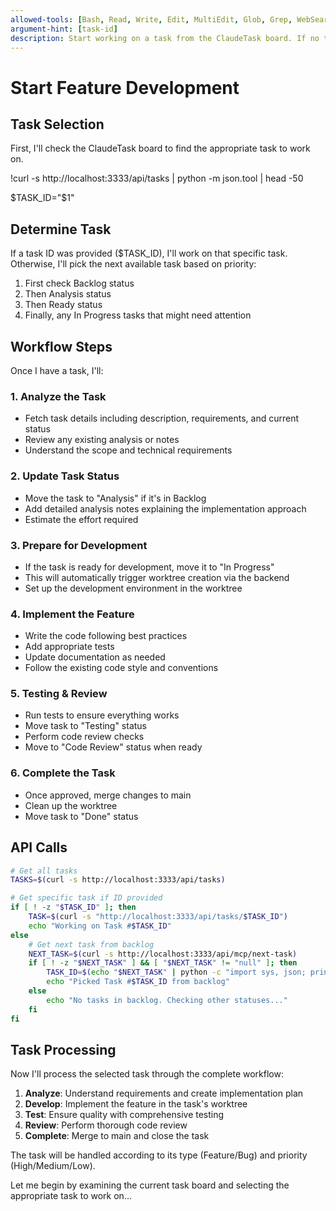 ```yaml
---
allowed-tools: [Bash, Read, Write, Edit, MultiEdit, Glob, Grep, WebSearch, WebFetch, Task]
argument-hint: [task-id]
description: Start working on a task from the ClaudeTask board. If no task ID is provided, picks the next available task from Backlog/Analysis/Ready status.
---
```


# Start Feature Development

## Task Selection

First, I'll check the ClaudeTask board to find the appropriate task to work on.

!curl -s http://localhost:3333/api/tasks | python -m json.tool | head -50

$TASK_ID="$1"

## Determine Task

If a task ID was provided ($TASK_ID), I'll work on that specific task. Otherwise, I'll pick the next available task based on priority:
1. First check Backlog status
2. Then Analysis status  
3. Then Ready status
4. Finally, any In Progress tasks that might need attention

## Workflow Steps

Once I have a task, I'll:

### 1. Analyze the Task
- Fetch task details including description, requirements, and current status
- Review any existing analysis or notes
- Understand the scope and technical requirements

### 2. Update Task Status
- Move the task to "Analysis" if it's in Backlog
- Add detailed analysis notes explaining the implementation approach
- Estimate the effort required

### 3. Prepare for Development
- If the task is ready for development, move it to "In Progress"
- This will automatically trigger worktree creation via the backend
- Set up the development environment in the worktree

### 4. Implement the Feature
- Write the code following best practices
- Add appropriate tests
- Update documentation as needed
- Follow the existing code style and conventions

### 5. Testing & Review
- Run tests to ensure everything works
- Move task to "Testing" status
- Perform code review checks
- Move to "Code Review" status when ready

### 6. Complete the Task
- Once approved, merge changes to main
- Clean up the worktree
- Move task to "Done" status

## API Calls

```bash
# Get all tasks
TASKS=$(curl -s http://localhost:3333/api/tasks)

# Get specific task if ID provided
if [ ! -z "$TASK_ID" ]; then
    TASK=$(curl -s "http://localhost:3333/api/tasks/$TASK_ID")
    echo "Working on Task #$TASK_ID"
else
    # Get next task from backlog
    NEXT_TASK=$(curl -s http://localhost:3333/api/mcp/next-task)
    if [ ! -z "$NEXT_TASK" ] && [ "$NEXT_TASK" != "null" ]; then
        TASK_ID=$(echo "$NEXT_TASK" | python -c "import sys, json; print(json.load(sys.stdin).get('id', ''))")
        echo "Picked Task #$TASK_ID from backlog"
    else
        echo "No tasks in backlog. Checking other statuses..."
    fi
fi
```

## Task Processing

Now I'll process the selected task through the complete workflow:

1. **Analyze**: Understand requirements and create implementation plan
2. **Develop**: Implement the feature in the task's worktree
3. **Test**: Ensure quality with comprehensive testing
4. **Review**: Perform thorough code review
5. **Complete**: Merge to main and close the task

The task will be handled according to its type (Feature/Bug) and priority (High/Medium/Low).

Let me begin by examining the current task board and selecting the appropriate task to work on...